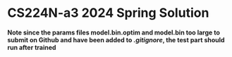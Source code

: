 # CS224N-a3 2024 Spring Solution

**Note since the params files model.bin.optim and model.bin too large to submit on Github and have been added to *.gitignore*, the test part should run after trained**
